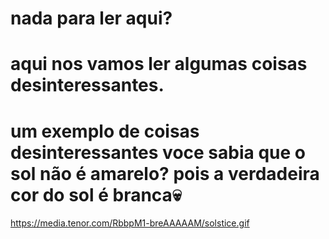 # nada para ler aqui?
# aqui nos vamos ler algumas coisas desinteressantes.
# um exemplo de coisas desinteressantes voce sabia que o sol não é amarelo? pois a verdadeira cor do sol é branca💀
https://media.tenor.com/RbbpM1-breAAAAAM/solstice.gif
